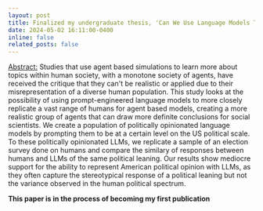 ```yaml
---
layout: post
title: Finalized my undergraduate thesis, 'Can We Use Language Models To Study Humans? Quantifying the Similarity Between Politically Opinionated LLMs and Humans'
date: 2024-05-02 16:11:00-0400
inline: false
related_posts: false
---
```


<ins>Abstract:</ins>
Studies that use agent based simulations to learn more about topics within human society, with a monotone society of agents, have received the critique that they can't be realistic or applied due to their misrepresentation of a diverse human population. This study looks at the possibility of using prompt-engineered language models to more closely replicate a vast range of humans for agent based models, creating a more realistic group of agents that can draw more definite conclusions for social scientists. We create a population of politically opinionated language models by prompting them to be at a certain level on the US political scale. To these politically opinionated LLMs, we replicate a sample of an election survey done on humans and compare the similary of responses between humans and LLMs of the same political leaning. Our results show mediocre support for the ability to represent American political opinion with LLMs, as they often capture the stereotypical response of a political leaning but not the variance observed in the human political spectrum.

**This paper is in the process of becoming my first publication**
